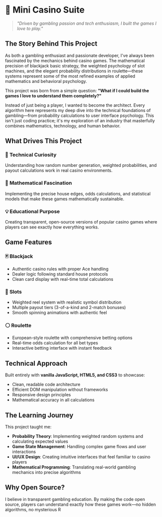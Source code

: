 # 🎲 Mini Casino Suite

> *"Driven by gambling passion and tech enthusiasm, I built the games I love to play."*

## The Story Behind This Project

As both a gambling enthusiast and passionate developer, I've always been fascinated by the mechanics behind casino games. The mathematical precision of blackjack basic strategy, the weighted psychology of slot machines, and the elegant probability distributions in roulette—these systems represent some of the most refined examples of applied mathematics and behavioral psychology.

This project was born from a simple question: **"What if I could build the games I love to understand them completely?"**

Instead of just being a player, I wanted to become the architect. Every algorithm here represents my deep dive into the technical foundations of gambling—from probability calculations to user interface psychology. This isn't just coding practice; it's my exploration of an industry that masterfully combines mathematics, technology, and human behavior.

## What Drives This Project

### 🧠 **Technical Curiosity**
Understanding how random number generation, weighted probabilities, and payout calculations work in real casino environments.

### 🎯 **Mathematical Fascination** 
Implementing the precise house edges, odds calculations, and statistical models that make these games mathematically sustainable.

### 💡 **Educational Purpose**
Creating transparent, open-source versions of popular casino games where players can see exactly how everything works.

## Game Features

### 🃏 **Blackjack**
- Authentic casino rules with proper Ace handling
- Dealer logic following standard house protocols
- Clean card display with real-time total calculations

### 🎰 **Slots**
- Weighted reel system with realistic symbol distribution
- Multiple payout tiers (3-of-a-kind and 2-match bonuses)
- Smooth spinning animations with authentic feel

### ⚪ **Roulette**
- European-style roulette with comprehensive betting options
- Real-time odds calculation for all bet types
- Interactive betting interface with instant feedback

## Technical Approach

Built entirely with **vanilla JavaScript, HTML5, and CSS3** to showcase:
- Clean, readable code architecture
- Efficient DOM manipulation without frameworks
- Responsive design principles
- Mathematical accuracy in all calculations

## The Learning Journey

This project taught me:
- **Probability Theory**: Implementing weighted random systems and calculating expected values
- **Game State Management**: Handling complex game flows and user interactions
- **UI/UX Design**: Creating intuitive interfaces that feel familiar to casino players
- **Mathematical Programming**: Translating real-world gambling mechanics into precise algorithms

## Why Open Source?

I believe in transparent gambling education. By making the code open source, players can understand exactly how these games work—no hidden algorithms, no mysterious R
